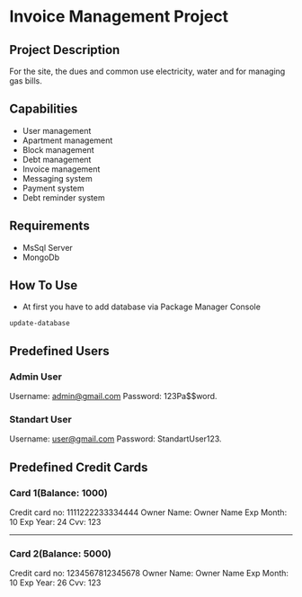 
# Invoice Management Project

## Project Description
  For the site, the dues and common use electricity, water and for managing gas bills.
  
## Capabilities
- User management
- Apartment management
- Block management
- Debt management
- Invoice management
- Messaging system
- Payment system
- Debt reminder system

## Requirements
- MsSql Server
- MongoDb

## How To Use
- At first you have to add database via Package Manager Console
```
update-database
```
## Predefined Users
### Admin User
Username: admin@gmail.com
Password: 123Pa$$word.
### Standart User
Username: user@gmail.com
Password: StandartUser123.
## Predefined Credit Cards
### Card 1(Balance: 1000)
Credit card no: 1111222233334444
Owner Name: Owner Name
Exp Month: 10
Exp Year: 24
Cvv: 123

---
### Card 2(Balance: 5000)
Credit card no: 1234567812345678
Owner Name: Owner Name
Exp Month: 10
Exp Year: 26
Cvv: 123
